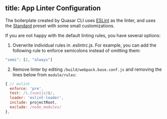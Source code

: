 title: App Linter Configuration
---

The boilerplate created by Quasar CLI uses [ESLint](http://eslint.org/) as the linter, and uses the [Standard](https://github.com/feross/standard/blob/master/RULES.md) preset with some small customizations.

If you are not happy with the default linting rules, you have several options:

1. Overwrite individual rules in .eslintrc.js. For example, you can add the following rule to enforce semicolons instead of omitting them:

  ``` js
  "semi": [2, "always"]
  ```

2. Remove linter by editing `/build/webpack.base.conf.js` and removing the lines below from `module/rules`:

  ``` js
  { // eslint
    enforce: 'pre',
    test: /\.(vue|js)$/,
    loader: 'eslint-loader',
    include: projectRoot,
    exclude: /node_modules/
  },
  ```
